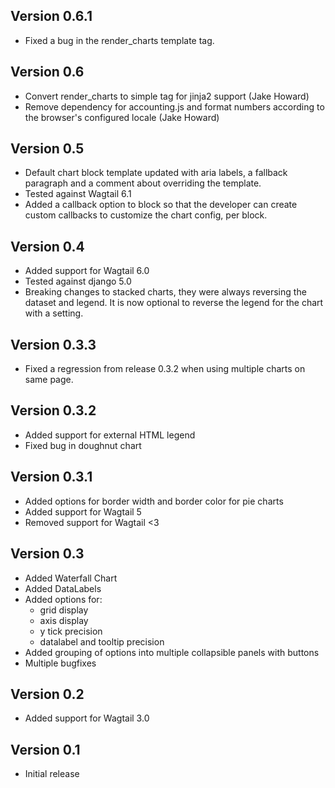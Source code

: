 ## Version 0.6.1
* Fixed a bug in the render_charts template tag.

## Version 0.6
* Convert render_charts to simple tag for jinja2 support (Jake Howard)
* Remove dependency for accounting.js and format numbers according to the browser's configured locale (Jake Howard)

## Version 0.5
* Default chart block template updated with aria labels, a fallback paragraph and a comment about overriding the template.
* Tested against Wagtail 6.1
* Added a callback option to block so that the developer can create custom callbacks to customize the chart config, per block.

## Version 0.4
* Added support for Wagtail 6.0
* Tested against django 5.0
* Breaking changes to stacked charts, they were always reversing the dataset and legend.
  It is now optional to reverse the legend for the chart with a setting.

## Version 0.3.3
* Fixed a regression from release 0.3.2 when using multiple charts on same page.

## Version 0.3.2
* Added support for external HTML legend
* Fixed bug in doughnut chart

## Version 0.3.1
* Added options for border width and border color for pie charts
* Added support for Wagtail 5
* Removed support for Wagtail <3

## Version 0.3
* Added Waterfall Chart
* Added DataLabels
* Added options for:
  * grid display
  * axis display
  * y tick precision
  * datalabel and tooltip precision
* Added grouping of options into multiple collapsible panels with buttons
* Multiple bugfixes

## Version 0.2
* Added support for Wagtail 3.0

## Version 0.1
* Initial release
